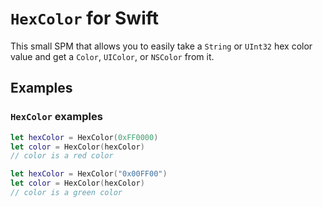 # `HexColor` for Swift

This small SPM that allows you to easily take a `String` or `UInt32` hex color value and get a `Color`, `UIColor`, or `NSColor` from it.

## Examples

### `HexColor` examples
```swift
let hexColor = HexColor(0xFF0000)
let color = HexColor(hexColor)
// color is a red color
```

```swift
let hexColor = HexColor("0x00FF00")
let color = HexColor(hexColor)
// color is a green color
```
